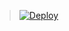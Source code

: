 > [![Deploy](https://www.herokucdn.com/deploy/button.png)](https://dashboard.heroku.com/new?template=https://github.com/niniubiwoc/http-heroku)
